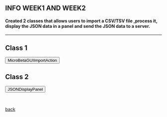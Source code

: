 ## INFO WEEK1 AND WEEK2



#### Created 2 classes that allows users to import a CSV/TSV file ,process it, display the JSON data in a panel and send the JSON data to a server.

 * * *

 
 
<html>
<head>
  <style>
   .panel {
      display: none;
      background-color: #f1f1f1;
      padding: 10px;
      margin-top: 10px;
      font-size: 10px; /* Increase the font size as needed */
      width: 800px; /* Increase the width as needed */
    }

    h2 {
      font-size: 14px; /* Decrease the font size of the headers */
	margin-top: 20px; /* Increase the margin-top for the header */
	  margin-bottom: 20px; /* Add margin-bottom for spacing */
    }

    .panel-button {
      margin-bottom: 20px; /* Add space between each panel button */
    }
  </style>
</head>
<body>
  <h2>Class 1</h2>
  <button onclick="showMicroBetaGUIImportAction()">MicroBetaGUIImportAction</button>
  <div class="panel" id="MicroBetaGUIImportAction">
    <pre>
 
 /*
 * 
 * The MicroBetaGUIImportAction represents an action in the mgG application + 
 * that allows users to import a CSV file ,process it, display the JSON data in a panel, +
 * and send the JSON data to a server
 * 
*/

public class MicroBetaGUIImportAction extends AbstractCyAction {

	private final CySwingApplication swingApplication;
	private final CytoPanel cytoPanelWest;
	private final CyApplicationManager cyApplicationManager;  
	    
	    
	public MicroBetaGUIImportAction(CySwingApplication cytoscapeDesktopService,
	CyApplicationManager cyApplicationManager2) {
	
	   super("Import CSV File");
	   this.swingApplication = cytoscapeDesktopService;
	   this.cytoPanelWest = swingApplication.getCytoPanel(CytoPanelName.WEST);
	   this.cyApplicationManager = cyApplicationManager2;

	    setPreferredMenu("Apps.MicroBetaGUI");
	    setMenuGravity(1.0f);
	             
	    }

	  
		@Override
	    public void actionPerformed(ActionEvent e) {
	        //  dialog to choose the CSV 
	        JFileChooser fileChooser = new JFileChooser();
	        int option = fileChooser.showOpenDialog(null);
	        if (option == JFileChooser.APPROVE_OPTION) {
	            //  user selects a file, perform the import  here
	            File selectedFile = fileChooser.getSelectedFile();
	            String filePath = selectedFile.getAbsolutePath();
	            // Call the method to process the CSV 
	            processCSVFile(null, filePath);
	        }
	    }

		private void processCSVFile(final TaskMonitor monitor,String filePath) {
		    try {
		    // Call CSVReader from Utils to parse the TSV/CSV file with tab delimiter
		       List<String[]> csvData = CSVReader.readCSV(monitor, filePath);

		   // Find the headers(the first row that has more than 1 columns)
			     String[] headers = null;
			      for (String[] row : csvData) {
			         if (row.length > 1) {
			                headers = row;
			                break;
			            }
			        }

			        // Create JSONArray to hold the JSONObjects
			        JSONArray jsonArray = new JSONArray();

			        // Iterate each row of CSV 
			        for (String[] values : csvData) {
			            // Skip rows with only one column
			            if (values.length <= 1) {
			                continue;
			            }

			            // Create a JSONObject for each row of CSV 
			            JSONObject jsonObject = new JSONObject();
			            for (int j = 0; j < headers.length; j++) {
			                if (j < values.length) {
			                    jsonObject.put(headers[j], values[j]);
			                }
			            }

			            // Add the JSONObject to the JSONArray
			            jsonArray.add(jsonObject);
			        }

		        // Write  JSON data to a file
		        String jsonFilePath = filePath + ".json";
		        FileWriter writer = new FileWriter(jsonFilePath);
		        writer.write(jsonArray.toJSONString());
		        writer.close();

		        // Show the JSON data in a panel
		        showDataInPanel(jsonArray);
		    } catch (IOException e) {
		        e.printStackTrace();
		    }
	    }
		
		
		/*
		 * showDataInPanel method  displays the JSON data passed as a JSONArray. 
		 *It creates a new  JSONDisplayPanel from +
		 * the internal.view package
		 */
		
		private void showDataInPanel(JSONArray jsonArray) {
		    JSONDisplayPanel panel = new JSONDisplayPanel(jsonArray);

		    JFrame frame = new JFrame("JSON Data");
		    frame.setDefaultCloseOperation(JFrame.DISPOSE_ON_CLOSE);
		    frame.getContentPane().add(panel);
		    frame.pack();
		    frame.setVisible(true);
		}
		
		
		  private void sendJSONDataToServer(JSONArray jsonArray) {
		        try {
		            // Convert the JSONArray to a JSON string
		            String jsonQuery = jsonArray.toJSONString();

		            // Set the server URL
		            String serverURL = "https://example.com/api/endpoint"; 

		            // Create an instance of CloseableHttpClient
		            CloseableHttpClient httpclient = HttpClients.createDefault();

		            // Send the JSON data to the server
		            JSONObject jsonResponse = HTTPUtils.postJSON(serverURL, 
			    		httpclient, jsonQuery, null);

		            // Process the server response if needed
		            if (jsonResponse != null) {
		            	
		                // Process the response here
		            	
		            	String response = jsonResponse.toJSONString();
		                // Do something with the response
		            	
		            }
		            

		            // Close the HttpClient
		            httpclient.close();
		        } catch (Exception e) {
		            e.printStackTrace();
		        }
		    }

		

		
}
    </pre>
  </div>






  <h2>Class 2</h2>
  <button onclick="showJSONDisplayPanel()">JSONDisplayPanel</button>
  <div class="panel" id="JSONDisplayPanel">
    <pre>
 
public class JSONDisplayPanel extends JPanel {
    private JTable table;

    public JSONDisplayPanel(JSONArray jsonArray) {
        super(new BorderLayout());
        createTable(jsonArray);
        JScrollPane scrollPane = new JScrollPane(table);
        add(scrollPane, BorderLayout.CENTER);
    }

    private void createTable(JSONArray jsonArray) {
        DefaultTableModel tableModel = new DefaultTableModel();
        table = new JTable(tableModel);

        // Set the column names
        JSONObject firstObject = (JSONObject) jsonArray.get(0);
        for (Object key : firstObject.keySet()) {
            tableModel.addColumn(key.toString());
        }

        // Add the data to the table model
        for (Object obj : jsonArray) {
            JSONObject jsonObject = (JSONObject) obj;
            Object[] rowData = new Object[tableModel.getColumnCount()];
            int columnIndex = 0;
            for (Object value : jsonObject.values()) {
                rowData[columnIndex] = value;
                columnIndex++;
            }
            tableModel.addRow(rowData);
        }
    }
}
      
    </pre>
  </div>

  <script>
    function showMicroBetaGUIImportAction() {
      var panel = document.getElementById("MicroBetaGUIImportAction");
      if (panel.style.display === "none") {
        panel.style.display = "block";
      } else {
        panel.style.display = "none";
      }
    }
    
    function showJSONDisplayPanel() {
      var panel = document.getElementById("JSONDisplayPanel");
      if (panel.style.display === "none") {
        panel.style.display = "block";
      } else {
        panel.style.display = "none";
      }
    }
  </script>
</body>
</html>

	
	
<br> <!-- Add an empty line -->



[back](./)
